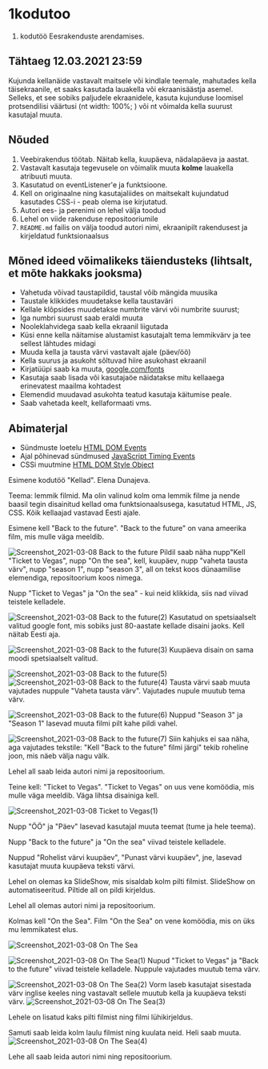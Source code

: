 # 1kodutoo
1. kodutöö Eesrakenduste arendamises.

## Tähtaeg 12.03.2021 23:59

Kujunda kellanäide vastavalt maitsele või kindlale teemale, mahutades kella täisekraanile, et saaks kasutada lauakella või ekraanisäästja asemel. Selleks, et see sobiks paljudele ekraanidele, kasuta kujunduse loomisel protsendilisi väärtusi (nt width: 100%; ) või nt võimalda kella suurust kasutajal muuta.

## Nõuded

1. Veebirakendus töötab. Näitab kella, kuupäeva, nädalapäeva ja aastat.
1. Vastavalt kasutaja tegevusele on võimalik muuta **kolme** lauakella atribuuti muuta.
1. Kasutatud on eventListener'e ja funktsioone.
1. Kell on originaalne ning kasutajaliides on maitsekalt kujundatud kasutades CSS-i - peab olema ise kirjutatud. 
1. Autori ees- ja perenimi on lehel välja toodud
1. Lehel on viide rakenduse repositooriumile
1. `README.md` failis on välja toodud autori nimi, ekraanipilt rakendusest ja kirjeldatud funktsionaalsus

## Mõned ideed võimalikeks täiendusteks (lihtsalt, et mõte hakkaks jooksma)

* Vahetuda võivad taustapildid, taustal võib mängida muusika
* Taustale klikkides muudetakse kella taustaväri
* Kellale klõpsides muudetakse numbrite värvi või numbrite suurust;
* Iga numbri suurust saab eraldi muuta
* Nooleklahvidega saab kella ekraanil liigutada
* Küsi enne kella näitamise alustamist kasutajalt tema lemmikvärv ja tee sellest lähtudes midagi
* Muuda kella ja tausta värvi vastavalt ajale (päev/öö)
* Kella suurus ja asukoht sõltuvad hiire asukohast ekraanil
* Kirjatüüpi saab ka muuta, [google.com/fonts](https://www.google.com/fonts)
* Kasutaja saab lisada või kasutajaöe näidatakse mitu kellaaega erinevatest maailma kohtadest
* Elemendid muudavad asukohta teatud kasutaja käitumise peale.
* Saab vahetada keelt, kellaformaati vms.

## Abimaterjal


* Sündmuste loetelu [HTML DOM Events](http://www.w3schools.com/jsref/dom_obj_event.asp)
* Ajal põhinevad sündmused [JavaScript Timing Events](http://www.w3schools.com/js/js_timing.asp)
* CSSi muutmine [HTML DOM Style Object](http://www.w3schools.com/jsref/dom_obj_style.asp)


Esimene kodutöö "Kellad". Elena Dunajeva.

Teema: lemmik filmid. Ma olin valinud kolm oma lemmik filme ja nende baasil tegin disainitud kellad oma funktsionaalsusega, kasutatud HTML, JS, CSS. Kõik kellaajad vastavad Eesti ajale.




Esimene kell "Back to the future". "Back to the future" on vana ameerika film, mis mulle väga meeldib.

![Screenshot_2021-03-08 Back to the future](https://user-images.githubusercontent.com/55079917/110261034-392e2400-7fb7-11eb-9049-7363833ff4e0.png)
Pildil saab näha nupp"Kell "Ticket to Vegas", nupp "On the sea", kell, kuupäev, nupp "vaheta tausta värv", nupp "season 1", nupp "season 3", all on tekst koos dünaamilise elemendiga, repositoorium koos nimega.

Nupp "Ticket to Vegas" ja "On the sea" - kui neid klikkida, siis nad viivad teistele kelladele.

![Screenshot_2021-03-08 Back to the future(2)](https://user-images.githubusercontent.com/55079917/110261171-ce311d00-7fb7-11eb-8fd4-5ebc769cd7ca.png)
Kasutatud on spetsiaalselt valitud google font, mis sobiks just 80-aastate kellade disaini jaoks. Kell näitab Eesti aja.

![Screenshot_2021-03-08 Back to the future(3)](https://user-images.githubusercontent.com/55079917/110261245-14867c00-7fb8-11eb-92a5-48aeb43e0b43.png)
Kuupäeva disain on sama moodi spetsiaalselt valitud.

![Screenshot_2021-03-08 Back to the future(5)](https://user-images.githubusercontent.com/55079917/110261319-67f8ca00-7fb8-11eb-84c3-a22c17cd0439.png)
![Screenshot_2021-03-08 Back to the future(4)](https://user-images.githubusercontent.com/55079917/110261326-73e48c00-7fb8-11eb-9d06-3817f45367b9.png)
Tausta värvi saab muuta vajutades nuppule "Vaheta tausta värv". Vajutades nupule muutub tema värv.

![Screenshot_2021-03-08 Back to the future(6)](https://user-images.githubusercontent.com/55079917/110261350-95de0e80-7fb8-11eb-9036-583fe6e9b161.png)
Nuppud "Season 3" ja "Season 1" lasevad muuta filmi pilt kahe pildi vahel.

![Screenshot_2021-03-08 Back to the future(7)](https://user-images.githubusercontent.com/55079917/110261417-cf167e80-7fb8-11eb-9c90-93bccfa2ae80.png)
Siin kahjuks ei saa näha, aga vajutades tekstile: "Kell "Back to the future" filmi järgi" tekib roheline joon, mis näeb välja nagu välk.

Lehel all saab leida autori nimi ja repositoorium.




Teine kell: "Ticket to Vegas". "Ticket to Vegas" on uus vene komöödia, mis mulle väga meeldib. Väga lihtsa disainiga kell.

![Screenshot_2021-03-08 Ticket to Vegas(1)](https://user-images.githubusercontent.com/55079917/110261787-354fd100-7fba-11eb-9cc5-d489569b0aa9.png)

Nupp "ÖÖ" ja "Päev" lasevad kasutajal muuta teemat (tume ja hele teema).

Nupp "Back to the future" ja "On the sea" viivad teistele kelladele.

Nuppud "Rohelist värvi kuupäev", "Punast värvi kuupäev", jne, lasevad kasutajat muuta kuupäeva teksti värvi.

Lehel on olemas ka SlideShow, mis sisaldab kolm pilti filmist. SlideShow on automatiseeritud. Piltide all on pildi kirjeldus.

Lehel all olemas autori nimi ja repositoorium.




Kolmas kell "On the Sea". Film "On the Sea" on vene komöödia, mis on üks mu lemmikatest elus.

![Screenshot_2021-03-08 On The Sea](https://user-images.githubusercontent.com/55079917/110262120-536a0100-7fbb-11eb-8e4e-e5ee97aefa1f.png)

![Screenshot_2021-03-08 On The Sea(1)](https://user-images.githubusercontent.com/55079917/110262373-2702b480-7fbc-11eb-98a1-207df8066be8.png)
Nupud "Ticket to Vegas" ja "Back to the future" viivad teistele kelladele. Nuppule vajutades muutub tema värv.

![Screenshot_2021-03-08 On The Sea(2)](https://user-images.githubusercontent.com/55079917/110262425-50bbdb80-7fbc-11eb-9fbe-4c38215a1f64.png)
Vorm laseb kasutajat sisestada värv inglise keeles ning vastavalt sellele muutub kella ja kuupäeva teksti värv.
![Screenshot_2021-03-08 On The Sea(3)](https://user-images.githubusercontent.com/55079917/110262475-7f39b680-7fbc-11eb-9106-b8a17487bca8.png)

Lehele on lisatud kaks pilti filmist ning filmi lühikirjeldus.

Samuti saab leida kolm laulu filmist ning kuulata neid. Heli saab muuta.
![Screenshot_2021-03-08 On The Sea(4)](https://user-images.githubusercontent.com/55079917/110262535-b314dc00-7fbc-11eb-82ae-77102cf4324f.png)

Lehe all saab leida autori nimi ning repositoorium.
